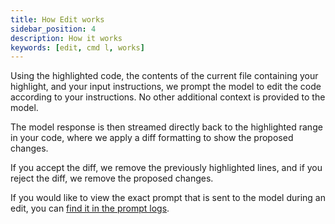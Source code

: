 ```yaml
---
title: How Edit works
sidebar_position: 4
description: How it works
keywords: [edit, cmd l, works]
---
```


Using the highlighted code, the contents of the current file containing your highlight, and your input instructions, we prompt the model to edit the code according to your instructions. No other additional context is provided to the model.

The model response is then streamed directly back to the highlighted range in your code, where we apply a diff formatting to show the proposed changes.

If you accept the diff, we remove the previously highlighted lines, and if you reject the diff, we remove the proposed changes.

If you would like to view the exact prompt that is sent to the model during an edit, you can [find it in the prompt logs](../troubleshooting.mdx#check-the-logs).
